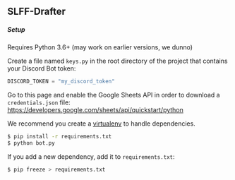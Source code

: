 ## SLFF-Drafter


##### Setup

Requires Python 3.6+ (may work on earlier versions, we dunno)

Create a file named `keys.py` in the root directory of the project that contains your Discord Bot token:

```python
DISCORD_TOKEN = "my_discord_token"
```

Go to this page and enable the Google Sheets API in order to download a `credentials.json` file:
https://developers.google.com/sheets/api/quickstart/python


We recommend you create a [virtualenv](https://virtualenv.pypa.io/en/latest/) to handle dependencies.

```bash
$ pip install -r requirements.txt
$ python bot.py
```

If you add a new dependency, add it to `requirements.txt`:

```bash
$ pip freeze > requirements.txt
```
